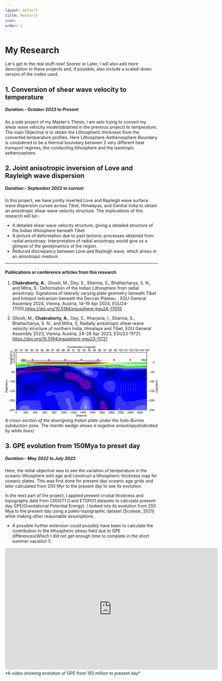 ```yaml
---
layout: default
title: Research
icon: 
order: 2
---
```


<head>
    <link rel="stylesheet" href="../academicons-1.9.4/css/academicons.css"/>
    <link rel="stylesheet" href="../assets/css/tempCSS.css"/>  
     
</head>

# My Research

Let's get to the real stuff now! Sooner or Later, I will also add more description to these projects and, if possible, also include a scaled-down version of the codes used.
## 1. Conversion of shear wave velocity to temperature
##### Duration:- October 2023 to Present

As a side project of my Master's Thesis, I am aslo trying to convert my shear wave velocity model(obtained in the previous project) to temperature. The main Objective is to obtain the Lithospheric thickness from the converted temperature profiles. Here Lithosphere-Asthenosphere Boundary is considered to be a thermal boundary between 2 very different heat transport regimes, the conducting lithosphere and the isentropic asthenosphere. 



## 2. Joint anisotropic inversion of Love and Rayleigh wave dispersion
##### Duration:- September 2022 to current

<!-- - With Prof. Supriyo Mitra -->


In this project, we have jointly inverted Love and Rayleigh wave surface wave dispersion curves across Tibet, Himalayas, and Central India to obtain an anisotropic shear wave velocity structure. The implications of this research will be:-
- A detailed shear wave velocity structure, giving a detailed structure of the Indian lithosphere beneath Tibet
- A picture of deformation due to past tectonic processes obtained from radial anisotropy. Interpretation of radial anisotropy would give us a glimpse of the geodynamics of the region.
- Reduced discrepancy between Love and Rayleigh wave, which arises in an anisotropic medium


***   

#### Publications or conference articles from this research
1. <b>Chakraborty, A.</b>, Ghosh, M., Dey, S., Sharma, S., Bhattacharya, S. N., and Mitra, S.: Deformation of the Indian Lithosphere from radial anisotropy: Signatures of laterally varying plate geometry beneath Tibet and hotspot volcanism beneath the Deccan Plateau. , EGU General Assembly 2024, Vienna, Austria, 14–19 Apr 2024, EGU24-17055,<a href="https://doi.org/10.5194/egusphere-egu24-17055" target="_blank">https://doi.org/10.5194/egusphere-egu24-17055</a>
 
2. Ghosh, M., <b>Chakraborty, A.</b>, Dey, S., Kharjana, I., Sharma, S., Bhattacharya, S. N., and Mitra, S, Radially anisotropic shear-wave velocity structure of northern India, Himalaya and Tibet, EGU General Assembly 2023, Vienna, Austria, 24–28 Apr 2023, EGU23-11721, <a href="https://doi.org/10.5194/egusphere-egu23-11721" target="_blank">https://doi.org/10.5194/egusphere-egu23-11721</a>
 

![Image](../assets/img/Research/IBSZ.webp)
*A cross-section of the downgoing Indian plate under the Indo-Burma subduction zone. The mantle wedge shows a negative anisotropy(Indicated by white lines)*

## 3. GPE evolution from 150Mya to preset day
##### Duration:- May 2022 to July 2022
<!-- - With Dr. Attreyee Ghosh, IISc Bengaluru -->

Here, the initial objective was to see the variation of temperature in the oceanic lithosphere with age and construct a lithospheric thickness map for oceanic plates. This was first done for present-day oceanic age grids and later calculated from 200 Myr to the present day to see its evolution.  

In the next part of the project, I applied present crustal thickness and topography data from CRUST1.0 and ETOPO1 datasets to calculate present-day GPE(Gravitational Potential Energy). I looked into its evolution from 250 Mya to the present day using a paleo-topographic dataset  [Scotese, 2021] while making other reasonable assumptions.

- A possible further extension could possibly have been to calculate the contribution to the lithospheric stress field due to GPE differences(Which I did not get enough time to complete in the short summer vacation !).

<div class="video-container">
<!-- <video autoplay loop width="700px" height="400px" controls="controls"> -->
<!-- <source src="./assets/videos/reversed.mp4" type="video/mp4"/> -->

<iframe width="700px" height="400px" src="https://www.youtube-nocookie.com/embed/lxgIwUdDW7w?&autoplay=1&mute=1&playlist=lxgIwUdDW7w&loop=1" title="YouTube video player" frameborder="0" allow="accelerometer; autoplay; clipboard-write; encrypted-media; gyroscope;" allowfullscreen></iframe>
</div>
*A video showing evolution of GPE from 150 million to present day*

